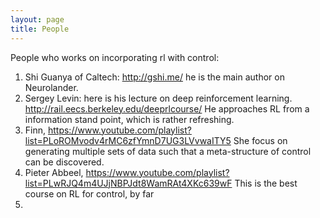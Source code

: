 ```yaml
---
layout: page
title: People
---
```

People who works on incorporating rl with control:
1. Shi Guanya of Caltech: http://gshi.me/ he is the main author on Neurolander.
2. Sergey Levin: here is his lecture on deep reinforcement learning. http://rail.eecs.berkeley.edu/deeprlcourse/ He approaches RL from a information stand point, which is rather refreshing.
3. Finn, https://www.youtube.com/playlist?list=PLoROMvodv4rMC6zfYmnD7UG3LVvwaITY5 She focus on generating multiple sets of data such that a meta-structure of control can be discovered.
4. Pieter Abbeel, https://www.youtube.com/playlist?list=PLwRJQ4m4UJjNBPJdt8WamRAt4XKc639wF This is the best course on RL for control, by far
5. 
